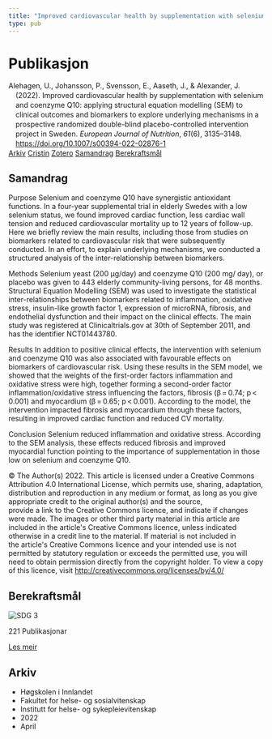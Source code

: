 ```yaml
---
title: "Improved cardiovascular health by supplementation with selenium and coenzyme Q10: applying structural equation modelling (SEM) to clinical outcomes and biomarkers to explore underlying mechanisms in a prospective randomized double-blind placebo-controlled intervention project in Sweden"
type: pub
---
```

<h1>Publikasjon</h1>
<article id="csl-bib-container-CC3KQW9T" class="csl-bib-container">
  <div class="csl-bib-body" style="line-height: 1.35; padding-left: 1em; text-indent:-1em;">
  <div class="csl-entry">Alehagen, U., Johansson, P., Svensson, E., Aaseth, J., &amp; Alexander, J. (2022). Improved cardiovascular health by supplementation with selenium and coenzyme Q10: applying structural equation modelling (SEM) to clinical outcomes and biomarkers to explore underlying mechanisms in a prospective randomized double-blind placebo-controlled intervention project in Sweden. <i>European Journal of Nutrition</i>, <i>61</i>(6), 3135&#x2013;3148. <a href="https://doi.org/10.1007/s00394-022-02876-1">https://doi.org/10.1007/s00394-022-02876-1</a></div>
</div>
  <div class="csl-bib-buttons">
    <a href="#taxonomy-article-CC3KQW9T" class="csl-bib-button">Arkiv</a>
    <a href="https://app.cristin.no/results/show.jsf?id=2017703" alt="Cristin URL" class="csl-bib-button">Cristin</a>
    <a href="http://zotero.org/groups/5022929/items/CC3KQW9T" alt="Zotero URL" class="csl-bib-button">Zotero</a>
    <a href="#abstract-article-CC3KQW9T" class="csl-bib-button">Samandrag</a>
    <a href="#sdg-article-CC3KQW9T" class="csl-bib-button">Berekraftsmål</a>
  </div>
  <div id="csl-bib-meta-container-CC3KQW9T"></div>
</article>
<div id="csl-bib-meta-CC3KQW9T" class="csl-bib-meta">
  <article id="abstract-article-CC3KQW9T" class="abstract-article">
    <h1>Samandrag</h1>
    Purpose 
Selenium and coenzyme Q10 have synergistic antioxidant functions. In a four-year supplemental trial in elderly Swedes with a low selenium status, we found improved cardiac function, less cardiac wall tension and reduced cardiovascular mortality up to 12 years of follow-up. Here we briefly review the main results, including those from studies on biomarkers related to cardiovascular risk that were subsequently conducted. In an effort, to explain underlying mechanisms, we conducted a structured analysis of the inter-relationship between biomarkers. 
 
Methods 
Selenium yeast (200 µg/day) and coenzyme Q10 (200 mg/ day), or placebo was given to 443 elderly community-living persons, for 48 months. Structural Equation Modelling (SEM) was used to investigate the statistical inter-relationships between biomarkers related to inflammation, oxidative stress, insulin-like growth factor 1, expression of microRNA, fibrosis, and endothelial dysfunction and their impact on the clinical effects. The main study was registered at Clinicaltrials.gov at 30th of September 2011, and has the identifier NCT01443780. 
 
Results 
In addition to positive clinical effects, the intervention with selenium and coenzyme Q10 was also associated with favourable effects on biomarkers of cardiovascular risk. Using these results in the SEM model, we showed that the weights of the first-order factors inflammation and oxidative stress were high, together forming a second-order factor inflammation/oxidative stress influencing the factors, fibrosis (β = 0.74; p &lt; 0.001) and myocardium (β = 0.65; p &lt; 0.001). According to the model, the intervention impacted fibrosis and myocardium through these factors, resulting in improved cardiac function and reduced CV mortality. 
 
Conclusion 
Selenium reduced inflammation and oxidative stress. According to the SEM analysis, these effects reduced fibrosis and improved myocardial function pointing to the importance of supplementation in those low on selenium and coenzyme Q10. 
 
© The Author(s) 2022. This article is licensed under a Creative Commons Attribution 4.0 International License, which permits use, sharing, adaptation, distribution and reproduction in any medium or format, as long as you give appropriate credit to the original author(s) and the source,  
provide a link to the Creative Commons licence, and indicate if changes were made. The images or other third party material in this article are included in the article's Creative Commons licence, unless indicated otherwise in a credit line to the material. If material is not included in  
the article's Creative Commons licence and your intended use is not permitted by statutory regulation or exceeds the permitted use, you will need to obtain permission directly from the copyright holder. To view a copy of this licence, visit http://creativecommons.org/licenses/by/4.0/
  </article>
  <article id="sdg-article-CC3KQW9T" class="sdg-article">
    <h1>Berekraftsmål</h1>
    <div class="sdg-container"><div id="sdg3" class="sdg">
<img src="{{< params subfolder >}}images/sdg/sdg03_no.png" class="image" alt="SDG 3">
<div class="sdg-overlay">
<p class="sdg-publication-count"><span>221</span> Publikasjonar</p>
<p><a href="https://www.fn.no/om-fn/fns-baerekraftsmaal/god-helse-og-livskvalitet?lang=nno-NO" class="sdg-read-more">Les meir</a></p>
</div>
</div></div>
  </article>
  <article id="taxonomy-article-CC3KQW9T" class="taxonomy-article">
    <h1>Arkiv</h1>
    <ul>
      <li>Høgskolen i Innlandet</li>
      <li>Fakultet for helse- og sosialvitenskap</li>
      <li>Institutt for helse- og sykepleievitenskap</li>
      <li>2022</li>
      <li>April</li>
    </ul>
  </article>
</div>

